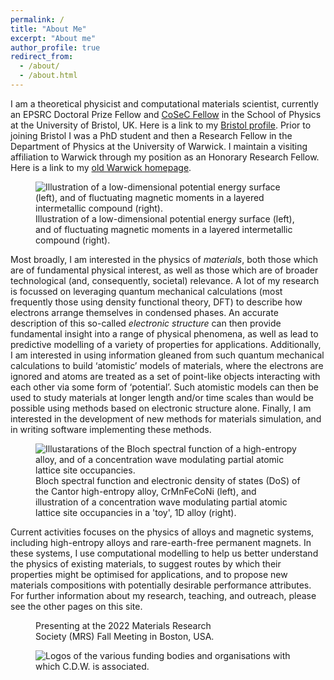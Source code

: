 ```yaml
---
permalink: /
title: "About Me"
excerpt: "About me"
author_profile: true
redirect_from: 
  - /about/
  - /about.html
---
```


I am a theoretical physicist and computational materials scientist, currently an EPSRC Doctoral Prize Fellow and <a href="https://www.cosec.ac.uk/what-is-cosec/cosec-fellows/" target="_blank">CoSeC Fellow</a> in the School of Physics at the University of Bristol, UK. Here is a link to my <a href="https://research-information.bris.ac.uk/en/persons/christopher-d-woodgate" target="_blank">Bristol profile</a>. Prior to joining Bristol I was a PhD student and then a Research Fellow in the Department of Physics at the University of Warwick. I maintain a visiting affiliation to Warwick through my position as an Honorary Research Fellow. Here is a link to my <a href="https://warwick.ac.uk/fac/sci/hetsys/people/studentscohort1/woodgate/" target="_blank">old Warwick homepage</a>.

<figure class="align-center">
  <img src="{{ site.url }}{{ site.baseurl }}/images/pes_and_magnetism.jpg" alt="Illustration of a low-dimensional potential energy surface (left), and of fluctuating magnetic moments in a layered intermetallic compound (right).">
  <figcaption>Illustration of a low-dimensional potential energy surface (left), and of fluctuating magnetic moments in a layered intermetallic compound (right).</figcaption>
</figure> 

Most broadly, I am interested in the physics of _materials_, both those which are of fundamental physical interest, as well as those which are of broader technological (and, consequently, societal) relevance. A lot of my research is focussed on leveraging quantum mechanical calculations (most frequently those using density functional theory, DFT) to describe how electrons arrange themselves in condensed phases. An accurate description of this so-called _electronic structure_ can then provide fundamental insight into a range of physical phenomena, as well as lead to predictive modelling of a variety of properties for applications. Additionally, I am interested in using information gleaned from such quantum mechanical calculations to build ‘atomistic’ models of materials, where the electrons are ignored and atoms are treated as a set of point-like objects interacting with each other via some form of ‘potential’. Such atomistic models can then be used to study materials at longer length and/or time scales than would be possible using methods based on electronic structure alone. Finally, I am interested in the development of new methods for materials simulation, and in writing software implementing these methods.

<figure class="align-center">
  <img src="{{ site.url }}{{ site.baseurl }}/images/alloy_bsf_concentration_wave.jpg" alt="Illustarations of the Bloch spectral function of a high-entropy alloy, and of a concentration wave modulating partial atomic lattice site occupancies.">
  <figcaption>Bloch spectral function and electronic density of states (DoS) of the Cantor high-entropy alloy, CrMnFeCoNi (left), and illustration of a concentration wave modulating partial atomic lattice site occupancies in a 'toy', 1D alloy (right).</figcaption>
</figure> 

Current activities focuses on the physics of alloys and magnetic systems, including high-entropy alloys and rare-earth-free permanent magnets. In these systems, I use computational modelling to help us better understand the physics of existing materials, to suggest routes by which their properties might be optimised for applications, and to propose new materials compositions with potentially desirable performance attributes. For further information about my research, teaching, and outreach, please see the other pages on this site.

<figure style="width: 300px" class="align-center">
  <img src="{{ site.url }}{{ site.baseurl }}/images/mrs_fall.jpg" alt="">
  <figcaption>Presenting at the 2022 Materials Research Society (MRS) Fall Meeting in Boston, USA.</figcaption>
</figure> 

<figure class="align-center">
  <img src="{{ site.url }}{{ site.baseurl }}/images/grouped_logos.jpg" alt="Logos of the various funding bodies and organisations with which C.D.W. is associated.">
</figure> 

<!--
<figure style="width: 300px" class="align-center">
  <img src='{{ site.url }}{{ site.baseurl }}/images/UoB_RGB_24.png' alt='Bristol Logo'>
</figure>

<figure style="width: 250px" class="align-center">
  <img src='{{ site.url }}{{ site.baseurl }}/images/CoSec_Logo_Final.jpg' alt='CoSeC Logo'>
</figure>

<figure style="width: 300px" class="align-center">
  <img src='{{ site.url }}{{ site.baseurl }}/images/new_epsrc_logo.png' alt='EPSRC Logo'>
</figure>
-->

<!--<img align='center' style='width: 300px' src='images/new_epsrc_logo.png' alt='EPSRC Logo'> -->
